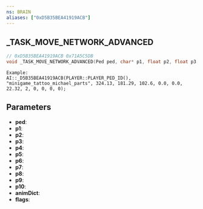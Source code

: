 ```yaml
---
ns: BRAIN
aliases: ["0xD5B35BEA41919ACB"]
---
```

## _TASK_MOVE_NETWORK_ADVANCED

```c
// 0xD5B35BEA41919ACB 0x71A5C5DB
void _TASK_MOVE_NETWORK_ADVANCED(Ped ped, char* p1, float p2, float p3, float p4, float p5, float p6, float p7, Any p8, float p9, BOOL p10, char* animDict, int flags);
```

```
Example:  
AI::_D5B35BEA41919ACB(PLAYER::PLAYER_PED_ID(), "minigame_tattoo_michael_parts", 324.13, 181.29, 102.6, 0.0, 0.0, 22.32, 2, 0, 0, 0, 0);  
```

## Parameters
* **ped**: 
* **p1**: 
* **p2**: 
* **p3**: 
* **p4**: 
* **p5**: 
* **p6**: 
* **p7**: 
* **p8**: 
* **p9**: 
* **p10**: 
* **animDict**: 
* **flags**: 

